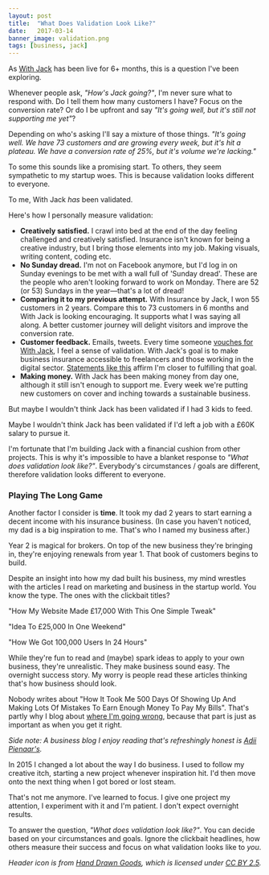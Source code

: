 ```yaml
---
layout: post
title:  "What Does Validation Look Like?"
date:   2017-03-14
banner_image: validation.png
tags: [business, jack]
---
```


As <a href="https://withjack.co.uk">With Jack</a> has been live for 6+ months, this is a question I've been exploring.

Whenever people ask, <em>"How's Jack going?"</em>, I'm never sure what to respond with. Do I tell them how many customers I have? Focus on the conversion rate? Or do I be upfront and say <em>"It's going well, but it's still not supporting me yet"</em>?

Depending on who's asking I'll say a mixture of those things. <em>"It's going well. We have 73 customers and are growing every week, but it's hit a plateau. We have a conversion rate of 25%, but it's volume we're lacking."</em>

To some this sounds like a promising start. To others, they seem sympathetic to my startup woes. This is because validation looks different to everyone. 

To me, With Jack <em>has</em> been validated.

Here's how I personally measure validation:

<ul>
<li><strong>Creatively satisfied.</strong> I crawl into bed at the end of the day feeling challenged and creatively satisfied. Insurance isn't known for being a creative industry, but I bring those elements into my job. Making visuals, writing content, coding etc.</li>
<li><strong>No Sunday dread.</strong> I'm not on Facebook anymore, but I'd log in on Sunday evenings to be met with a wall full of 'Sunday dread'. These are the people who aren't looking forward to work on Monday. There are 52 (or 53) Sundays in the year—that's a lot of dread!</li>
<li><strong>Comparing it to my previous attempt.</strong> With Insurance by Jack, I won 55 customers in 2 years. Compare this to 73 customers in 6 months and With Jack is looking encouraging. It supports what I was saying all along. A better customer journey will delight visitors and improve the conversion rate.</li>
<li><strong>Customer feedback.</strong> Emails, tweets. Every time someone <a href="https://twitter.com/Grinstead/status/839945638670438400">vouches for With Jack</a>, I feel a sense of validation. With Jack's goal is to make business insurance accessible to freelancers and those working in the digital sector. <a href="https://twitter.com/martinbean/status/839561965840306178">Statements like this</a> affirm I'm closer to fulfilling that goal.</li>
<li><strong>Making money.</strong> With Jack has been making money from day one, although it still isn't enough to support me. Every week we're putting new customers on cover and inching towards a sustainable business.</li>
</ul>

But maybe I wouldn't think Jack has been validated if I had 3 kids to feed.

Maybe I wouldn't think Jack has been validated if I'd left a job with a £60K salary to pursue it.

I'm fortunate that I'm building Jack with a financial cushion from other projects. This is why it's impossible to have a blanket response to <em>"What does validation look like?"</em>. Everybody's circumstances / goals are different, therefore validation looks different to everyone.

<h3>Playing The Long Game</h3>

Another factor I consider is <strong>time</strong>. It took my dad 2 years to start earning a decent income with his insurance business. (In case you haven't noticed, my dad is a big inspiration to me. That's who I named my business after.)

Year 2 is magical for brokers. On top of the new business they're bringing in, they're enjoying renewals from year 1. That book of customers begins to build.

Despite an insight into how my dad built his business, my mind wrestles with the articles I read on marketing and business in the startup world. You know the type. The ones with the clickbait titles?

"How My Website Made £17,000 With This One Simple Tweak"

"Idea To £25,000 In One Weekend"

"How We Got 100,000 Users In 24 Hours"

While they're fun to read and (maybe) spark ideas to apply to your own business, they're unrealistic. They make business sound easy. The overnight success story. My worry is people read these articles thinking that's how business should look.

Nobody writes about "How It Took Me 500 Days Of Showing Up And Making Lots Of Mistakes To Earn Enough Money To Pay My Bills". That's partly why I blog about <a href="/tags/#lessons">where I'm going wrong</a>, because that part is just as important as when you get it right.

<em>Side note: A business blog I enjoy reading that's refreshingly honest is <a href="http://adii.me/">Adii Pienaar's</a>.</em>

In 2015 I changed a lot about the way I do business. I used to follow my creative itch, starting a new project whenever inspiration hit. I'd then move onto the next thing when I got bored or lost steam.

That's not me anymore. I've learned to focus. I give one project my attention, I experiment with it and I'm patient. I don't expect overnight results.

To answer the question, <em>"What does validation look like?"</em>. You can decide based on your circumstances and goals. Ignore the clickbait headlines, how others measure their success and focus on what validation looks like to <em>you</em>.

<em>Header icon is from <a href="http://handdrawngoods.com/">Hand Drawn Goods</a>, which is licensed under <a href="https://creativecommons.org/licenses/by/2.5/">CC BY 2.5</a>.</em>